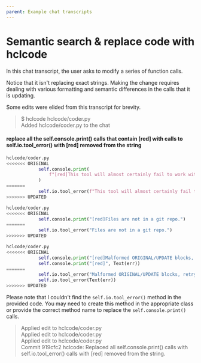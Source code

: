 ```yaml
---
parent: Example chat transcripts
---
```

# Semantic search & replace code with hclcode

In this chat transcript, the user asks to modify a series of function calls. 

Notice that it isn't replacing exact strings.
Making the change requires dealing with various formatting and semantic differences in the calls that it is updating.

Some edits were elided from this transcript for brevity.

<div class="chat-transcript" markdown="1">

> $ hclcode hclcode/coder.py  
> Added hclcode/coder.py to the chat  

#### replace all the self.console.print() calls that contain [red] with calls to self.io.tool_error() with [red] removed from the string

```python
hclcode/coder.py
<<<<<<< ORIGINAL
            self.console.print(
                f"[red]This tool will almost certainly fail to work with {main_model}"
            )
=======
            self.io.tool_error(f"This tool will almost certainly fail to work with {main_model}")
>>>>>>> UPDATED
```

```python
hclcode/coder.py
<<<<<<< ORIGINAL
            self.console.print("[red]Files are not in a git repo.")
=======
            self.io.tool_error("Files are not in a git repo.")
>>>>>>> UPDATED
```

```python
hclcode/coder.py
<<<<<<< ORIGINAL
            self.console.print("[red]Malformed ORIGINAL/UPDATE blocks, retrying...")
            self.console.print("[red]", Text(err))
=======
            self.io.tool_error("Malformed ORIGINAL/UPDATE blocks, retrying...")
            self.io.tool_error(Text(err))
>>>>>>> UPDATED
```

Please note that I couldn't find the `self.io.tool_error()` method in the provided code. You may need to create this method in the appropriate class or provide the correct method name to replace the `self.console.print()` calls.

> Applied edit to hclcode/coder.py  
> Applied edit to hclcode/coder.py  
> Applied edit to hclcode/coder.py  
> Commit 919cfc2 hclcode: Replaced all self.console.print() calls with self.io.tool_error() calls with [red] removed from the string.  


</div>
